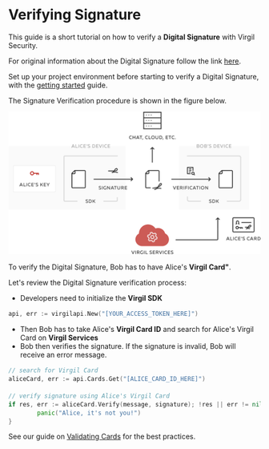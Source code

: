 # Verifying Signature

This guide is a short tutorial on how to verify a **Digital Signature** with Virgil Security.

For original information about the Digital Signature follow the link [here](https://github.com/VirgilSecurity/virgil/blob/wiki/wiki/glossary.md#digital-signature).

Set up your project environment before starting to verify a Digital Signature, with the [getting started](/docs/guides/configuration/client-configuration.md) guide.

The Signature Verification procedure is shown in the figure below.


![Virgil Signature Intro](/docs/img/Signature_introduction.png "Verify Signature")

To verify the Digital Signature, Bob has to have Alice's **Virgil Card"**.

Let's review the Digital Signature verification process:

- Developers need to initialize the **Virgil SDK**

```go
api, err := virgilapi.New("[YOUR_ACCESS_TOKEN_HERE]")
```

- Then Bob has to take Alice's **Virgil Card ID** and search for Alice's Virgil Card on **Virgil Services**
- Bob then verifies the signature. If the signature is invalid, Bob will receive an error message.

```go
// search for Virgil Card
aliceCard, err := api.Cards.Get("[ALICE_CARD_ID_HERE]")

// verify signature using Alice's Virgil Card
if res, err := aliceCard.Verify(message, signature); !res || err != nil {
		panic("Alice, it's not you!")
}
```

See our guide on [Validating Cards](/docs/guides/virgil-card/validating-card.md) for the best practices.
